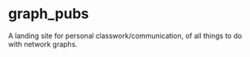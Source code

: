 # graph_pubs

A landing site for personal classwork/communication, of all things to do with network graphs. 
